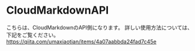 # CloudMarkdownAPI

こちらは、CloudMarkdownのAPI側になります。
詳しい使用方法については、下記をご覧ください。
https://qiita.com/umaxiaotian/items/4a07aabbda24fad7c45e
